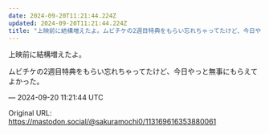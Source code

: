 ```yaml
---
date: 2024-09-20T11:21:44.224Z
updated: 2024-09-20T11:21:44.224Z
title: "上映前に結構増えたよ。ムビチケの2週目特典をもらい忘れちゃってたけど、今日やっと[...]"
---
```


<p>上映前に結構増えたよ。</p><p>ムビチケの2週目特典をもらい忘れちゃってたけど、今日やっと無事にもらえてよかった。</p>

&mdash; 2024-09-20 11:21:44 UTC

Original URL: https://mastodon.social/@sakuramochi0/113169616353880061
